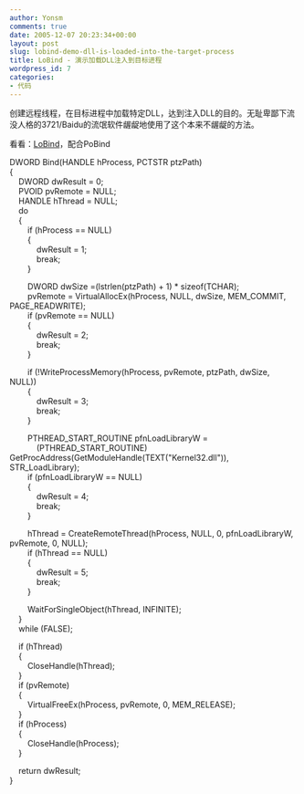 ```yaml
---
author: Yonsm
comments: true
date: 2005-12-07 20:23:34+00:00
layout: post
slug: lobind-demo-dll-is-loaded-into-the-target-process
title: LoBind - 演示加载DLL注入到目标进程
wordpress_id: 7
categories:
- 代码
---
```


创建远程线程，在目标进程中加载特定DLL，达到注入DLL的目的。无耻卑鄙下流没人格的3721/Baidu的流氓软件龌龊地使用了这个本来不龌龊的方法。<!-- more -->

看看：[LoBind](up/LoBind%201.0.16.78.rar)，配合PoBind

DWORD Bind(HANDLE hProcess, PCTSTR ptzPath)  
{  
    DWORD dwResult = 0;  
    PVOID pvRemote = NULL;  
    HANDLE hThread = NULL;  
    do  
    {  
        if (hProcess == NULL)  
        {  
            dwResult = 1;  
            break;  
        }

        DWORD dwSize =(lstrlen(ptzPath) + 1) * sizeof(TCHAR);  
        pvRemote = VirtualAllocEx(hProcess, NULL, dwSize, MEM_COMMIT, PAGE_READWRITE);  
        if (pvRemote == NULL)  
        {  
            dwResult = 2;  
            break;  
        }

        if (!WriteProcessMemory(hProcess, pvRemote, ptzPath, dwSize, NULL))  
        {  
            dwResult = 3;  
            break;  
        }

        PTHREAD_START_ROUTINE pfnLoadLibraryW =   
            (PTHREAD_START_ROUTINE) GetProcAddress(GetModuleHandle(TEXT("Kernel32.dll")), STR_LoadLibrary);  
        if (pfnLoadLibraryW == NULL)  
        {  
            dwResult = 4;  
            break;  
        }

        hThread = CreateRemoteThread(hProcess, NULL, 0, pfnLoadLibraryW, pvRemote, 0, NULL);  
        if (hThread == NULL)  
        {  
            dwResult = 5;  
            break;  
        }

        WaitForSingleObject(hThread, INFINITE);  
    }  
    while (FALSE);

    if (hThread)  
    {  
        CloseHandle(hThread);  
    }  
    if (pvRemote)  
    {  
        VirtualFreeEx(hProcess, pvRemote, 0, MEM_RELEASE);  
    }  
    if (hProcess)  
    {  
        CloseHandle(hProcess);  
    }

    return dwResult;  
}
